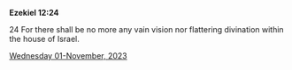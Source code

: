 **Ezekiel 12:24**

24 For there shall be no more any vain vision nor flattering divination within the house of Israel.

[Wednesday 01-November, 2023](https://getbible.net/kjv/Ezekiel/12/24)
